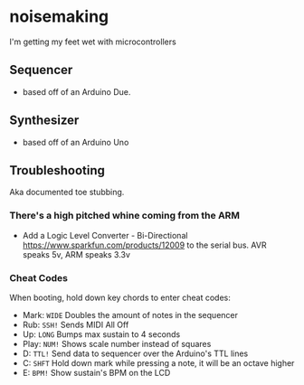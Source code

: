 # noisemaking
I'm getting my feet wet with microcontrollers

## Sequencer
- based off of an Arduino Due.

## Synthesizer
- based off of an Arduino Uno

## Troubleshooting
Aka documented toe stubbing.
### There's a high pitched whine coming from the ARM
- Add a Logic Level Converter - Bi-Directional <https://www.sparkfun.com/products/12009> to the serial bus. AVR speaks 5v, ARM speaks 3.3v

### Cheat Codes
When booting, hold down key chords to enter cheat codes:
- Mark: `WIDE` Doubles the amount of notes in the sequencer
- Rub: `SSH!` Sends MIDI All Off
- Up: `LONG` Bumps max sustain to 4 seconds
- Play: `NUM!` Shows scale number instead of squares
- D: `TTL!` Send data to sequencer over the Arduino's TTL lines
- C: `SHFT` Hold down mark while pressing a note, it will be an octave higher
- E: `BPM!` Show sustain's BPM on the LCD
